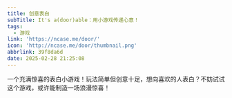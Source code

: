 ```yaml
---
title: 创意表白
subTitle: It's a(door)able：用小游戏传递心意！
tags:
  - 游戏
link: 'https://ncase.me/door/'
icon: 'http://ncase.me/door/thumbnail.png'
abbrlink: 39f8da6d
date: 2025-02-28 21:25:08
---
```


一个充满惊喜的表白小游戏！玩法简单但创意十足，想向喜欢的人表白？不妨试试这个游戏，或许能制造一场浪漫惊喜！